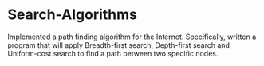 Search-Algorithms
=================

Implemented a path finding algorithm for the Internet. Specifically, written a  program that will apply Breadth-first search, Depth-first search and Uniform-cost search to find a path between two specific nodes.
